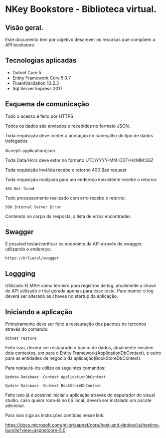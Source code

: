 # NKey Bookstore - Biblioteca virtual.
## Visão geral.
Este documento tem por objetivo descrever os recursos que compõem a API bookstore.

## Tecnologias aplicadas
- Dotnet Core 5
- Entity Framework Core 5.0.7
- FluentValidation  10.2.3
- Sql Server Express 2017

## Esquema de comunicação


Todo o acesso é feito por HTTPS

Todos os dados são enviados e recebidos no formato JSON.

Toda requisição deve conter a anotação no cabeçalho do tipo de dados trafegados

Accept: application/json

Toda Data/Hora deve estar no formato UTC\YYYY-MM-DDTHH:MM:SSZ

Toda requisição inválida recebe o retorno 400 Bad request

Toda requisição realizada para um endereço inexistente recebe o retorno:

`404 Not found`

Todo processamento realizado com erro recebo o retorno:

`500 Internal Server Error`

Contendo no corpo da resposta, a lista de erros encontradas


## Swagger
É possível testar/verificar os endpoints da API através do swagger, utilizando o endereço:

`https://UrlLocal/swagger`

## Loggging
Utilizado ELMAH como terceiro para registros de log, atualmente a chave de API utilizado é trial gerada apenas para esse teste. Para manter o log deverá ser alterado as chaves no startup da aplicação.

## Iniciando a aplicação
Primeiramente deve ser feito a restauração dos pacotes de terceiros através do comando:

`dotnet restore`

Feito isso, deverá ser restaurado o banco de dados, atualmente existem dois contextos, um para o Entity Framework(ApplicationDbContext), e outro para as entidades de negócio da aplicação(BookStoreDbContext).


Para restaurá-los utilize os seguintes comandos:

`Update-Database -Context ApplicationDbContext`

`Update-Database -Context BookStoreDbContext`

Feito isso já é possível iniciar a aplicação através do depurador do visual studio, caso queira roda-la no IIS local, deverá ser instalado um pacote adicional.

Para isso siga as instruções contidas nesse link:

https://docs.microsoft.com/pt-br/aspnet/core/host-and-deploy/iis/hosting-bundle?view=aspnetcore-5.0

